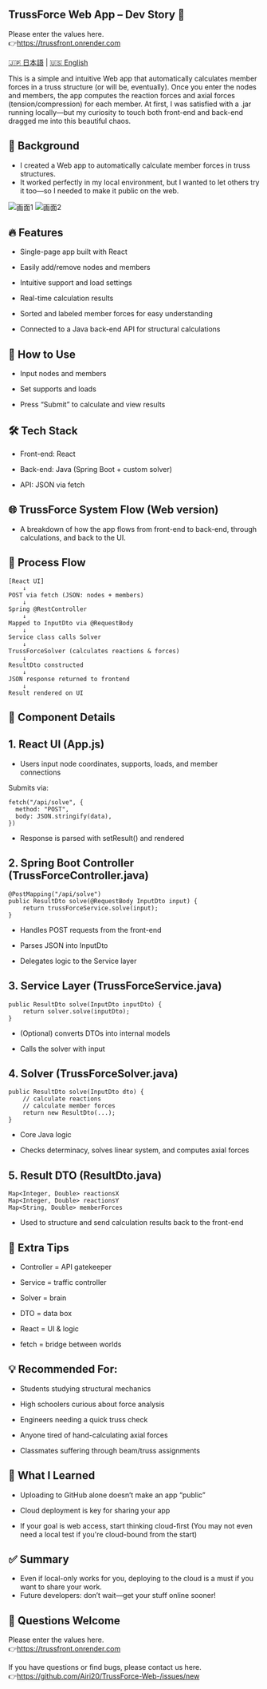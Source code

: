 ## TrussForce Web App – Dev Story 🍵

Please enter the values here.  
👉https://trussfront.onrender.com  

[🇯🇵 日本語](README.jp.md) | [🇺🇸 English](README.md)  

This is a simple and intuitive Web app that automatically calculates member forces in a truss structure (or will be, eventually).
Once you enter the nodes and members, the app computes the reaction forces and axial forces (tension/compression) for each member.
At first, I was satisfied with a .jar running locally—but my curiosity to touch both front-end and back-end dragged me into this beautiful chaos.

## 🧭 Background
- I created a Web app to automatically calculate member forces in truss structures.
- It worked perfectly in my local environment, but I wanted to let others try it too—so I needed to make it public on the web.

![画面1](スクリーンショット%202025-06-21%20213143.png)
![画面2](スクリーンショット%202025-06-21%20213159.png)



## 🔥 Features
- Single-page app built with React

- Easily add/remove nodes and members

- Intuitive support and load settings

- Real-time calculation results

- Sorted and labeled member forces for easy understanding

- Connected to a Java back-end API for structural calculations

## 🚀 How to Use
- Input nodes and members

- Set supports and loads

- Press “Submit” to calculate and view results

## 🛠️ Tech Stack
- Front-end: React

- Back-end: Java (Spring Boot + custom solver)

- API: JSON via fetch

## 🌐 TrussForce System Flow (Web version)
- A breakdown of how the app flows from front-end to back-end, through calculations, and back to the UI.

## 🔁 Process Flow
```
[React UI]
    ↓
POST via fetch (JSON: nodes + members)
    ↓
Spring @RestController
    ↓
Mapped to InputDto via @RequestBody
    ↓
Service class calls Solver
    ↓
TrussForceSolver (calculates reactions & forces)
    ↓
ResultDto constructed
    ↓
JSON response returned to frontend
    ↓
Result rendered on UI
```


## 🧱 Component Details
## 1. React UI (App.js)
- Users input node coordinates, supports, loads, and member connections

Submits via:

```
fetch("/api/solve", {
  method: "POST",
  body: JSON.stringify(data),
})
```
- Response is parsed with setResult() and rendered

## 2. Spring Boot Controller (TrussForceController.java)
```
@PostMapping("/api/solve")
public ResultDto solve(@RequestBody InputDto input) {
    return trussForceService.solve(input);
}
```
- Handles POST requests from the front-end

- Parses JSON into InputDto

- Delegates logic to the Service layer

## 3. Service Layer (TrussForceService.java)
```
public ResultDto solve(InputDto inputDto) {
    return solver.solve(inputDto);
}
```
- (Optional) converts DTOs into internal models

- Calls the solver with input

## 4. Solver (TrussForceSolver.java)
```
public ResultDto solve(InputDto dto) {
    // calculate reactions
    // calculate member forces
    return new ResultDto(...);
}
```
- Core Java logic

- Checks determinacy, solves linear system, and computes axial forces

## 5. Result DTO (ResultDto.java)
```
Map<Integer, Double> reactionsX
Map<Integer, Double> reactionsY
Map<String, Double> memberForces
```
- Used to structure and send calculation results back to the front-end

## 🧪 Extra Tips
- Controller = API gatekeeper

- Service = traffic controller

- Solver = brain

- DTO = data box

- React = UI & logic

- fetch = bridge between worlds

## 💡 Recommended For:
- Students studying structural mechanics

- High schoolers curious about force analysis

- Engineers needing a quick truss check

- Anyone tired of hand-calculating axial forces

- Classmates suffering through beam/truss assignments

## 📘 What I Learned
- Uploading to GitHub alone doesn’t make an app “public”

- Cloud deployment is key for sharing your app

- If your goal is web access, start thinking cloud-first
(You may not even need a local test if you're cloud-bound from the start)

## ✅ Summary
- Even if local-only works for you, deploying to the cloud is a must if you want to share your work.
- Future developers: don’t wait—get your stuff online sooner!

## 💬 Questions Welcome

 Please enter the values here.  
👉https://trussfront.onrender.com  

 If you have questions or find bugs, please contact us here.  
👉https://github.com/Airi20/TrussForce-Web-/issues/new

